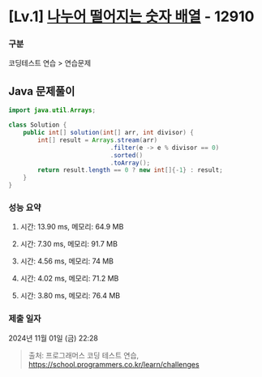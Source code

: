 # [Lv.1] [나누어 떨어지는 숫자 배열](https://school.programmers.co.kr/learn/courses/30/lessons/12910?language=java) - 12910 

### 구분

코딩테스트 연습 > 연습문제

## Java 문제풀이

```java
import java.util.Arrays;

class Solution {
    public int[] solution(int[] arr, int divisor) {
        int[] result = Arrays.stream(arr)
                            .filter(e -> e % divisor == 0)
                            .sorted()
                            .toArray();
        return result.length == 0 ? new int[]{-1} : result;
    }
}
```

### 성능 요약

1. 시간: 13.90 ms, 메모리: 64.9 MB

2. 시간: 7.30 ms, 메모리: 91.7 MB
3. 시간: 4.56 ms, 메모리: 74 MB
4. 시간: 4.02 ms, 메모리: 71.2 MB
5. 시간: 3.80 ms, 메모리: 76.4 MB

### 제출 일자

2024년 11월 01일 (금) 22:28

> 출처: 프로그래머스 코딩 테스트 연습, https://school.programmers.co.kr/learn/challenges